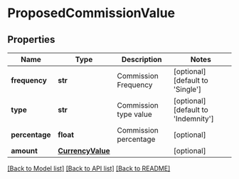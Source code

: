 # ProposedCommissionValue

## Properties
Name | Type | Description | Notes
------------ | ------------- | ------------- | -------------
**frequency** | **str** | Commission Frequency | [optional] [default to 'Single']
**type** | **str** | Commission type value | [optional] [default to 'Indemnity']
**percentage** | **float** | Commission percentage | [optional] 
**amount** | [**CurrencyValue**](CurrencyValue.md) |  | [optional] 

[[Back to Model list]](../README.md#documentation-for-models) [[Back to API list]](../README.md#documentation-for-api-endpoints) [[Back to README]](../README.md)

